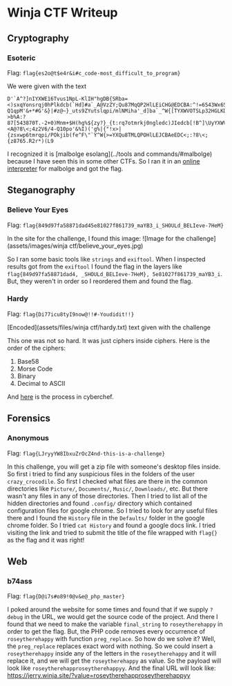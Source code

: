 # Winja CTF Writeup

## Cryptography

### Esoteric

Flag: `flag{es2o@t$e4r&i#c_code-most_difficult_to_program}`

We were given with the text
```malbolge
D'`A^?]nIYXWE16Tvus1NpL-KlIH"hgDB{SRba=<)sxqYonsrqj0hPlkdcb(`Hd]#a`_A@VzZY;Qu87MqQP2HlLEiCHG@EDCBA:^!=6543Wx654-Q1qpM'&+*#G'&}|#z@~}_uts9ZYutslqpi/mlNMiha'_d]ba`_^W{[TYXWVOTSLp32HGLKDhBAF?>b%A:?87[543870T.-2+0)Mnm+$H(hg%${zy?}_{t:rq7otmrkj0ngledc)JIedcb[!B^]\UyYXWVU7Mqp3INMLEJCgGFE'=<A@?8\<;4z2V6/4-Q10po'&%I)('g%|{"!x>|{zsxwp6tmrqpi/POkjib(fe^F\"`Y^W{>=YXQu8TMLQPOHlLEJCBAeEDC<;:?8\<;{z8765.R2r*)(L9
```

I recognized it is [malbolge esolang](../tools and commands/#malbolge) because I have seen this in some other CTFs. So I ran it in an [online interpreter](https://malbolge.doleczek.pl/) for malbolge and got the flag.

## Steganography
### Believe Your Eyes

Flag: `flag{849d97fa58871dad45e81027f861739_maYB3_i_SHOULd_BELIeve-7HeM}`

In the site for the challenge, I found this image:
![Image for the challenge](assets/images/winja ctf/believe_your_eyes.jpg)

So I ran some basic tools like `strings` and `exiftool`. When I inspected results got from the `exiftool` I found the flag in the layers like `flag{849d97fa58871dad4, _SHOULd_BELIeve-7HeM}, 5e81027f861739_maYB3_i`. But, they weren't in order so I reordered them and found the flag.

### Hardy

Flag: `flag{Di77icu8tyI9now@!!#-Youdidit!!}`

[Encoded](assets/files/winja ctf/hardy.txt) text given with the challenge

This one was not so hard. It was just ciphers inside ciphers. Here is the order of the ciphers:

1. Base58
2. Morse Code
3. Binary
4. Decimal to ASCII

And [here](https://tinyurl.com/3kweb4vx) is the process in cyberchef.


## Forensics
### Anonymous

Flag: `flag{LJryyYW8IbxuZrOcZ4nd-this-is-a-challenge}`

In this challenge, you will get a zip file with someone's desktop files inside. So first i tried to find any suspicious files in the folders of the user `crazy_crocodile`. So first I checked what files are there in the common directories like `Picture/`, `Documents/`, `Music/`, `Downloads/`, etc. But there wasn't any files in any of those directories. Then I tried to list all of the hidden directories and found `.config/` directory which contained configuration files for google chrome. So I tried to look for any useful files there and I found the `History` file in the `Defaults/` folder in the google chrome folder. So I tried `cat History` and found a google docs link. I tried visiting the link and tried to submit the title of the file wrapped with `flag{}` as the flag and it was right!


## Web
### b74ass

Flag: `flag{D@i7s#o89!0@v&e@_php_master}`

I poked around the website for some times and found that if we supply `?debug` in the URL, we would get the source code of the project. And there I found that we need to make the variable `final_string` to `roseytherehappy` in order to get the flag. But, the PHP code removes every occurrence of `roseytherehappy` with function `preg_replace`. So how do we solve it? Well, the `preg_replace` replaces exact word with nothing. So we could insert a `roseytherehappy` inside any of the letters in the `roseytherehappy` and it will replace it, and we will get the `roseytherehappy` as value. So the payload will look like `roseytherehapproseytherehappyy`. And the final URL will look like: https://jerry.winja.site/?value=roseytherehapproseytherehappyy
